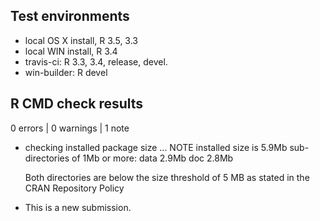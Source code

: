 ## Test environments
* local OS X install, R 3.5, 3.3
* local WIN install, R 3.4
* travis-ci: R 3.3, 3.4, release, devel.
* win-builder: R devel

## R CMD check results

0 errors | 0 warnings | 1 note
* checking installed package size ... NOTE
  installed size is  5.9Mb
  sub-directories of 1Mb or more:
    data   2.9Mb
    doc    2.8Mb
  
  Both directories are below the size threshold of 5 MB as stated in the CRAN Repository Policy
  
* This is a new submission.
